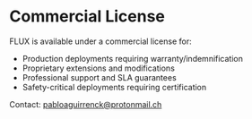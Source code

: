# Commercial License

FLUX is available under a commercial license for:
- Production deployments requiring warranty/indemnification
- Proprietary extensions and modifications
- Professional support and SLA guarantees
- Safety-critical deployments requiring certification

Contact: pabloaguirrenck@protonmail.ch
